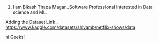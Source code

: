 1. I am Bikash Thapa Magar...Software Professional Interested in Data science and ML.

Adding the Dataset Link..
https://www.kaggle.com/datasets/shivamb/netflix-shows/data

hi Geeks!